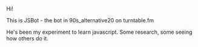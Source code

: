 Hi!

This is JSBot - the bot in 90s_alternative20 on turntable.fm

He's been my experiment to learn javascript.  Some research, some seeing
how others do it.
